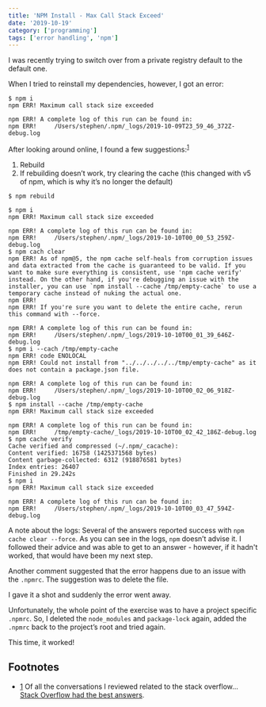 ```yaml
---
title: 'NPM Install - Max Call Stack Exceed'
date: '2019-10-19'
category: ['programming']
tags: ['error handling', 'npm']
---
```


I was recently trying to switch over from a private registry default to the default one.

When I tried to reinstall my dependencies, however, I got an error:

```shell
$ npm i
npm ERR! Maximum call stack size exceeded

npm ERR! A complete log of this run can be found in:
npm ERR!     /Users/stephen/.npm/_logs/2019-10-09T23_59_46_372Z-debug.log
```

After looking around online, I found a few suggestions:<sup>[1](#footnotes)</sup><a id="fn1"/>

1. Rebuild
2. If rebuilding doesn’t work, try clearing the cache (this changed with v5 of npm, which is why it’s no longer the default)

```shell
$ npm rebuild

$ npm i
npm ERR! Maximum call stack size exceeded

npm ERR! A complete log of this run can be found in:
npm ERR!     /Users/stephen/.npm/_logs/2019-10-10T00_00_53_259Z-debug.log
$ npm cach clear
npm ERR! As of npm@5, the npm cache self-heals from corruption issues and data extracted from the cache is guaranteed to be valid. If you want to make sure everything is consistent, use 'npm cache verify' instead. On the other hand, if you're debugging an issue with the installer, you can use `npm install --cache /tmp/empty-cache` to use a temporary cache instead of nuking the actual one.
npm ERR!
npm ERR! If you're sure you want to delete the entire cache, rerun this command with --force.

npm ERR! A complete log of this run can be found in:
npm ERR!     /Users/stephen/.npm/_logs/2019-10-10T00_01_39_646Z-debug.log
$ npm i --cach /tmp/empty-cache
npm ERR! code ENOLOCAL
npm ERR! Could not install from "../../../../../tmp/empty-cache" as it does not contain a package.json file.

npm ERR! A complete log of this run can be found in:
npm ERR!     /Users/stephen/.npm/_logs/2019-10-10T00_02_06_918Z-debug.log
$ npm install --cache /tmp/empty-cache
npm ERR! Maximum call stack size exceeded

npm ERR! A complete log of this run can be found in:
npm ERR!     /tmp/empty-cache/_logs/2019-10-10T00_02_42_186Z-debug.log
$ npm cache verify
Cache verified and compressed (~/.npm/_cacache):
Content verified: 16758 (1425371568 bytes)
Content garbage-collected: 6312 (918876581 bytes)
Index entries: 26407
Finished in 29.242s
$ npm i
npm ERR! Maximum call stack size exceeded

npm ERR! A complete log of this run can be found in:
npm ERR!     /Users/stephen/.npm/_logs/2019-10-10T00_03_47_594Z-debug.log
```

A note about the logs: Several of the answers reported success with `npm cache clear --force`. As you can see in the logs, `npm` doesn’t advise it. I followed their advice and was able to get to an answer - however, if it hadn't worked, that would have been my next step.

Another comment suggested that the error happens due to an issue with the `.npmrc`. The suggestion was to delete the file.

I gave it a shot and suddenly the error went away.

Unfortunately, the whole point of the exercise was to have a project specific `.npmrc`. So, I deleted the `node_modules` and `package-lock` again, added the `.npmrc` back to the project’s root and tried again.

This time, it worked!

## Footnotes

- <sup>[1](#fn1)</sup> Of all the conversations I reviewed related to the stack overflow... [Stack Overflow had the best answers](https://stackoverflow.com/a/53381497).
